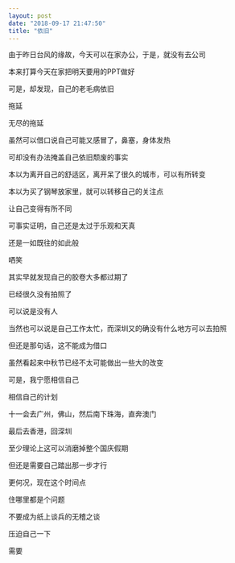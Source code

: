 ```yaml
---
layout: post
date: "2018-09-17 21:47:50"
title: "依旧"
---
```



由于昨日台风的缘故，今天可以在家办公，于是，就没有去公司

本来打算今天在家把明天要用的PPT做好

可是，却发现，自己的老毛病依旧

拖延

无尽的拖延

虽然可以借口说自己可能又感冒了，鼻塞，身体发热

可却没有办法掩盖自己依旧颓废的事实

本以为离开自己的舒适区，离开呆了很久的城市，可以有所转变

本以为买了钢琴放家里，就可以转移自己的关注点

让自己变得有所不同

可事实证明，自己还是太过于乐观和天真

还是一如既往的如此般

哂笑

其实早就发现自己的胶卷大多都过期了

已经很久没有拍照了

可以说是没有人

当然也可以说是自己工作太忙，而深圳又的确没有什么地方可以去拍照

但还是那句话，这不能成为借口

虽然看起来中秋节已经不太可能做出一些大的改变

可是，我宁愿相信自己

相信自己的计划

十一会去广州，佛山，然后南下珠海，直奔澳门

最后去香港，回深圳

至少理论上这可以消磨掉整个国庆假期

但还是需要自己踏出那一步才行

更何况，现在这个时间点

住哪里都是个问题

不要成为纸上谈兵的无稽之谈

压迫自己一下

需要